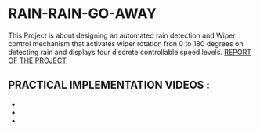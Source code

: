 # RAIN-RAIN-GO-AWAY
This Project is about designing an automated rain detection and Wiper control mechanism that activates wiper rotation fron 0 to 180 degrees on detecting rain and displays four discrete controllable speed levels.
[REPORT OF THE PROJECT](project_report_rain_rain_go_away.pdf)
## PRACTICAL IMPLEMENTATION VIDEOS :
- []()
- []()
- []()
